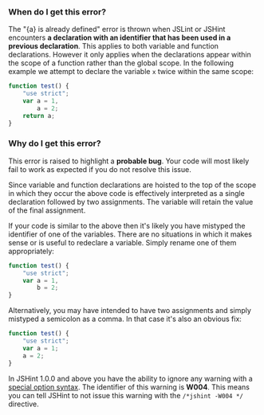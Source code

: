 <!---
{
    "titles": [
        "{a} is already defined",
        "W004"
    ],
    "slugs": [
        "a-is-already-defined",
        "w004"
    ],
    "linters": [
        "jslint",
        "jshint",
        "eslint"
    ],
    "author": "jallardice"
}
-->

### When do I get this error?

The "{a} is already defined" error is thrown when JSLint or JSHint encounters
**a declaration with an identifier that has been used in a previous
declaration**. This applies to both variable and function declarations. However
it only applies when the declarations appear within the scope of a function
rather than the global scope. In the following example we attempt to declare the
variable `x` twice within the same scope:

<!---
{
    "linter": "jshint",
    "eslint": {
        "no-redeclare": 1
    }
}
-->
```javascript
function test() {
    "use strict";
    var a = 1,
        a = 2;
    return a;
}
```

### Why do I get this error?

This error is raised to highlight a **probable bug**. Your code will most likely
fail to work as expected if you do not resolve this issue.

Since variable and function declarations are hoisted to the top of the scope in
which they occur the above code is effectively interpreted as a single
declaration followed by two assignments. The variable will retain the value of
the final assignment.

If your code is similar to the above then it's likely you have mistyped the
identifier of one of the variables. There are no situations in which it makes
sense or is useful to redeclare a variable. Simply rename one of them
appropriately:

<!---
{
    "linter": "jshint",
    "eslint": {
        "no-redeclare": 1
    }
}
-->
```javascript
function test() {
    "use strict";
    var a = 1,
        b = 2;
}
```

Alternatively, you may have intended to have two assignments and simply mistyped
a semicolon as a comma. In that case it's also an obvious fix:

<!---
{
    "linter": "jshint",
    "eslint": {
        "no-redeclare": 1
    }
}
-->
```javascript
function test() {
    "use strict";
    var a = 1;
    a = 2;
}
```

In JSHint 1.0.0 and above you have the ability to ignore any warning with a
[special option syntax][jshintopts]. The identifier of this
warning is **W004**. This means you can tell JSHint to not issue this warning
with the `/*jshint -W004 */` directive.

[jshintopts]: http://jshint.com/docs/#options
